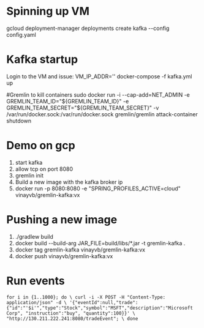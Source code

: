 # Spinning up VM
gcloud deployment-manager deployments create kafka --config config.yaml

# Kafka startup
Login to the VM and issue:
VM_IP_ADDR='<IP addr of VM>' docker-compose -f kafka.yml up

#Gremlin to kill containers
sudo docker run -i     --cap-add=NET_ADMIN     -e GREMLIN_TEAM_ID="${GREMLIN_TEAM_ID}"     -e GREMLIN_TEAM_SECRET="${GREMLIN_TEAM_SECRET}"     -v /var/run/docker.sock:/var/run/docker.sock     gremlin/gremlin attack-container <container-id-to-kill> shutdown
  
# Demo on gcp
1. start kafka
2. allow tcp on port 8080
3. gremlin init
4. Build a new image with the kafka broker ip
5. docker run -p 8080:8080 -e "SPRING_PROFILES_ACTIVE=cloud" vinayvb/gremlin-kafka:vx

# Pushing a new image
1. ./gradlew build
2. docker build --build-arg JAR_FILE=build/libs/*.jar -t gremlin-kafka .
3. docker tag gremlin-kafka vinayvb/gremlin-kafka:vx
4. docker push vinayvb/gremlin-kafka:vx

# Run events
`for i in {1..1000}; do \
  curl -i -X POST -H "Content-Type: application/json" -d \
    '{"eventId":null,"trade":{"id":"'$i'","type":"Stock","symbol":"MSFT","description":"Microsoft Corp", "instruction":"buy", "quantity":100}}' \
    "http://130.211.222.241:8080/tradeEvent"; \
done`


